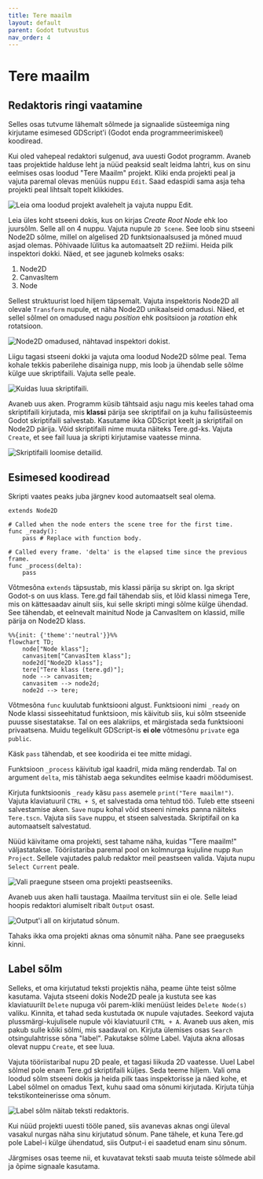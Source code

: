 ```yaml
---
title: Tere maailm
layout: default
parent: Godot tutvustus
nav_order: 4
---
```


# Tere maailm

## Redaktoris ringi vaatamine

Selles osas tutvume lähemalt sõlmede ja signaalide süsteemiga ning kirjutame esimesed GDScript'i (Godot enda programmeerimiskeel) koodiread.

Kui oled vahepeal redaktori sulgenud, ava uuesti Godot programm. Avaneb taas projektide halduse leht ja nüüd peaksid sealt leidma lahtri, kus on sinu eelmises osas loodud "Tere Maailm" projekt.
Kliki enda projekti peal ja vajuta paremal olevas menüüs nuppu `Edit`. Saad edaspidi sama asja teha projekti peal lihtsalt topelt klikkides.

![Leia oma loodud projekt avalehelt ja vajuta nuppu `Edit`.](../assets/introduction/hello-world/project-manager-find-your-project.png)

Leia üles koht stseeni dokis, kus on kirjas *Create Root Node* ehk loo juursõlm. Selle all on 4 nuppu. Vajuta nupule `2D Scene`. See loob sinu stseeni Node2D sõlme, millel on algelised 2D funktsionaalsused ja mõned muud asjad olemas. Põhivaade lülitus ka automaatselt 2D režiimi. Heida pilk inspektori dokki.
Näed, et see jaguneb kolmeks osaks:

1.  Node2D
2.  CanvasItem
3.  Node

Sellest struktuurist loed hiljem täpsemalt. Vajuta inspektoris Node2D all olevale `Transform` nupule, et näha Node2D unikaalseid omadusi. Näed, et sellel sõlmel on omadused nagu *position* ehk positsioon ja *rotation* ehk rotatsioon.

![Node2D omadused, nähtavad inspektori dokist.](../assets/introduction/hello-world/inspector-node2d.png)

Liigu tagasi stseeni dokki ja vajuta oma loodud Node2D sõlme peal. Tema kohale tekkis paberilehe disainiga nupp, mis loob ja ühendab selle sõlme külge uue skriptifaili. Vajuta selle peale.

![Kuidas luua skriptifaili.](../assets/introduction/hello-world/create-or-edit-script.png)

Avaneb uus aken. Programm küsib tähtsaid asju nagu mis keeles tahad oma skriptifaili kirjutada, mis **klassi** pärija see skriptifail on ja kuhu failisüsteemis Godot skriptifaili salvestab. Kasutame ikka GDScript keelt ja skriptifail on Node2D pärija. Võid skriptifaili nime muuta näiteks Tere.gd-ks. Vajuta `Create`, et see fail luua ja skripti kirjutamise vaatesse minna.

![Skriptifaili loomise detailid.](../assets/introduction/hello-world/create-script.png)

## Esimesed koodiread

Skripti vaates peaks juba järgnev kood automaatselt seal olema.

```gdscript
extends Node2D

# Called when the node enters the scene tree for the first time.
func _ready():
	pass # Replace with function body.

# Called every frame. 'delta' is the elapsed time since the previous frame.
func _process(delta):
	pass
```

Võtmesõna `extends` täpsustab, mis klassi pärija su skript on. Iga skript Godot-s on uus klass. Tere.gd fail tähendab siis, et lõid klassi nimega Tere, mis on kättesaadav ainult siis, kui selle skripti mingi sõlme külge ühendad. See tähendab, et eelnevalt mainitud Node ja CanvasItem on klassid, mille pärija on Node2D klass.

```mermaid
%%{init: {'theme':'neutral'}}%%
flowchart TD;
    node["Node klass"];
    canvasitem["CanvasItem klass"];
    node2d["Node2D klass"];
    tere["Tere klass (tere.gd)"];
    node --> canvasitem;
    canvasitem --> node2d;
    node2d --> tere;
```

Võtmesõna `func` kuulutab funktsiooni algust. Funktsiooni nimi `_ready` on Node klassi sisseehitatud funktsioon, mis käivitub siis, kui sõlm stseenide puusse sisestatakse. Tal on ees alakriips, et märgistada seda funktsiooni privaatsena. Muidu tegelikult GDScript-is **ei ole** võtmesõnu `private` ega `public`.

Käsk `pass` tähendab, et see koodirida ei tee mitte midagi.

Funktsioon `_process` käivitub igal kaadril, mida mäng renderdab. Tal on argument `delta`, mis tähistab aega sekundites eelmise kaadri möödumisest.

Kirjuta funktsioonis `_ready` käsu `pass` asemele `print("Tere maailm!")`. Vajuta klaviatuuril `CTRL + S`, et salvestada oma tehtud töö. Tuleb ette stseeni salvestamise aken. `Save` nupu kohal võid stseeni nimeks panna näiteks `Tere.tscn`. Vajuta siis `Save` nuppu, et stseen salvestada. Skriptifail on ka automaatselt salvestatud.

Nüüd käivitame oma projekti, sest tahame näha, kuidas "Tere maailm!" väljastatakse. Tööriistariba paremal pool on kolmnurga kujuline nupp `Run Project`. Sellele vajutades palub redaktor meil peastseen valida. Vajuta nupu `Select Current` peale.

![Vali praegune stseen oma projekti peastseeniks.](../assets/introduction/hello-world/select-main-scene.png)

Avaneb uus aken halli taustaga. Maailma tervitust siin ei ole. Selle leiad hoopis redaktori alumiselt ribalt `Output` osast.

![Output'i all on kirjutatud sõnum.](../assets/introduction/hello-world/hello-world-in-console.png)

Tahaks ikka oma projekti aknas oma sõnumit näha. Pane see praeguseks kinni.

## Label sõlm

Selleks, et oma kirjutatud teksti projektis näha, peame ühte teist sõlme kasutama. Vajuta stseeni dokis Node2D peale ja kustuta see kas  klaviatuurilt `Delete` nupuga või parem-kliki menüüst leides `Delete Node(s)` valiku. Kinnita, et tahad seda kustutada `OK` nupule vajutades. Seekord vajuta plussmärgi-kujulisele nupule või klaviatuuril `CTRL + A`. Avaneb uus aken, mis pakub sulle kõiki sõlmi, mis saadaval on. Kirjuta ülemises osas `Search` otsingulahtrisse sõna "label". Pakutakse sõlme Label. Vajuta akna allosas olevat nuppu `Create`, et see luua.

Vajuta tööriistaribal nupu 2D peale, et tagasi liikuda 2D vaatesse. Uuel Label sõlmel pole enam Tere.gd skriptifaili küljes. Seda teeme hiljem. Vali oma loodud sõlm stseeni dokis ja heida pilk taas inspektorisse ja näed kohe, et Label sõlmel on omadus Text, kuhu saad oma sõnumi kirjutada. Kirjuta tühja tekstikonteinerisse oma sõnum.

![Label sõlm näitab teksti redaktoris.](../assets/introduction/hello-world/label-displays-text.png)

Kui nüüd projekti uuesti tööle paned, siis avanevas aknas ongi üleval vasakul nurgas näha sinu kirjutatud sõnum. Pane tähele, et kuna Tere.gd pole Label-i külge ühendatud, siis Output-i ei saadetud enam sinu sõnum.

Järgmises osas teeme nii, et kuvatavat teksti saab muuta teiste sõlmede abil ja õpime signaale kasutama.